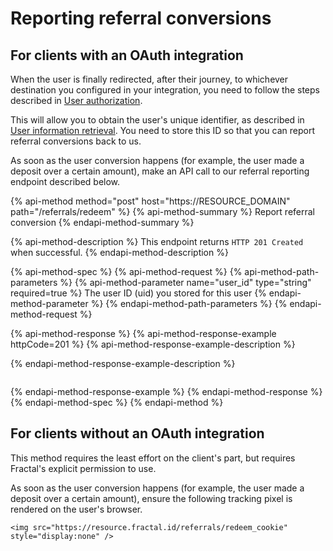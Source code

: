 # Reporting referral conversions

## For clients with an OAuth integration

When the user is finally redirected, after their journey, to whichever destination you configured in your integration, you need to follow the steps described in [User authorization](../user-integration/user-authorization.md).

This will allow you to obtain the user's unique identifier, as described in [User information retrieval](../user-integration/user-information-retrieval.md). You need to store this ID so that you can report referral conversions back to us.

As soon as the user conversion happens \(for example, the user made a deposit over a certain amount\), make an API call to our referral reporting endpoint described below.

{% api-method method="post" host="https://RESOURCE\_DOMAIN" path="/referrals/redeem" %}
{% api-method-summary %}
Report referral conversion
{% endapi-method-summary %}

{% api-method-description %}
This endpoint returns `HTTP 201 Created` when successful.
{% endapi-method-description %}

{% api-method-spec %}
{% api-method-request %}
{% api-method-path-parameters %}
{% api-method-parameter name="user\_id" type="string" required=true %}
The user ID \(uid\) you stored for this user
{% endapi-method-parameter %}
{% endapi-method-path-parameters %}
{% endapi-method-request %}

{% api-method-response %}
{% api-method-response-example httpCode=201 %}
{% api-method-response-example-description %}

{% endapi-method-response-example-description %}

```

```
{% endapi-method-response-example %}
{% endapi-method-response %}
{% endapi-method-spec %}
{% endapi-method %}

## For clients without an OAuth integration

This method requires the least effort on the client's part, but requires Fractal's explicit permission to use.

As soon as the user conversion happens \(for example, the user made a deposit over a certain amount\), ensure the following tracking pixel is rendered on the user's browser.

```text
<img src="https://resource.fractal.id/referrals/redeem_cookie" style="display:none" />
```

